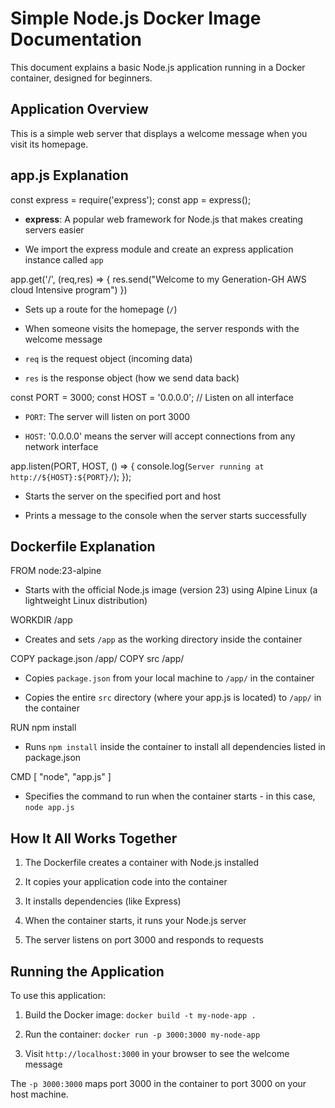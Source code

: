 # Simple Node.js Docker Image Documentation

This document explains a basic Node.js application running in a Docker container, designed for beginners.

## Application Overview

This is a simple web server that displays a welcome message when you visit its homepage.

## app.js Explanation
const express = require('express');
const app = express();

-   **express**: A popular web framework for Node.js that makes creating servers easier
    
-   We import the express module and create an express application instance called  `app`

app.get('/', (req,res) => {
    res.send("Welcome to my Generation-GH AWS cloud Intensive program")
})

-   Sets up a route for the homepage (`/`)
    
-   When someone visits the homepage, the server responds with the welcome message
    
-   `req`  is the request object (incoming data)
    
-   `res`  is the response object (how we send data back)
   

const PORT = 3000;
const HOST = '0.0.0.0'; // Listen on all interface

-   `PORT`: The server will listen on port 3000
    
-   `HOST`: '0.0.0.0' means the server will accept connections from any network interface
    

app.listen(PORT, HOST, () => {
  console.log(`Server running at http://${HOST}:${PORT}/`);
});

-   Starts the server on the specified port and host
    
-   Prints a message to the console when the server starts successfully
    

## Dockerfile Explanation

FROM node:23-alpine

-   Starts with the official Node.js image (version 23) using Alpine Linux (a lightweight Linux distribution)


WORKDIR /app

-   Creates and sets  `/app`  as the working directory inside the container

COPY package.json /app/
COPY src /app/

-   Copies  `package.json`  from your local machine to  `/app/`  in the container
    
-   Copies the entire  `src`  directory (where your app.js is located) to  `/app/`  in the container

RUN npm install

-   Runs  `npm install`  inside the container to install all dependencies listed in package.json

CMD [ "node", "app.js" ]

-   Specifies the command to run when the container starts - in this case,  `node app.js`
    

## How It All Works Together

1.  The Dockerfile creates a container with Node.js installed
    
2.  It copies your application code into the container
    
3.  It installs dependencies (like Express)
    
4.  When the container starts, it runs your Node.js server
    
5.  The server listens on port 3000 and responds to requests
    

## Running the Application

To use this application:

1.  Build the Docker image:  `docker build -t my-node-app .`
    
2.  Run the container:  `docker run -p 3000:3000 my-node-app`
    
3.  Visit  `http://localhost:3000`  in your browser to see the welcome message
    

The  `-p 3000:3000`  maps port 3000 in the container to port 3000 on your host machine.